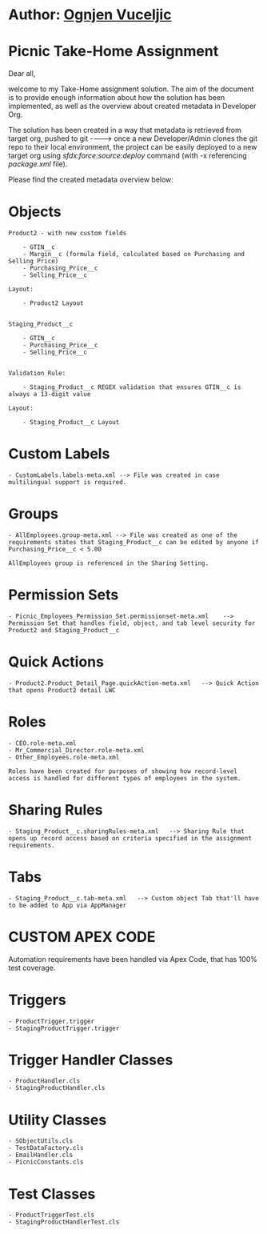 # Author: [Ognjen Vuceljic](mailto:ognjen.vuceljic@gmail.com)
# Picnic Take-Home Assignment 


Dear all,

welcome to my Take-Home assignment solution. The aim of the document is to provide enough information about how the solution has been implemented, as well as the overview about created metadata in Developer Org.

The solution has been created in a way that metadata is retrieved from target org, pushed to git  ----> once a new Developer/Admin clones the git repo to their local environment, the project can be easily deployed to a new target org using *sfdx:force:source:deploy* command (with -x referencing *package.xml* file).

Please find the created metadata overview below:

# Objects

    Product2 - with new custom fields

        - GTIN__c
        - Margin__c (formula field, calculated based on Purchasing and Selling Price)
        - Purchasing_Price__c 
        - Selling_Price__c

    Layout:

        - Product2 Layout


    Staging_Product__c

        - GTIN__c
        - Purchasing_Price__c
        - Selling_Price__c


    Validation Rule:

        - Staging_Product__c REGEX validation that ensures GTIN__c is always a 13-digit value 

    Layout:
    
        - Staging_Product__c Layout

# Custom Labels

    - CustomLabels.labels-meta.xml --> File was created in case multilingual support is required.

# Groups 

    - AllEmployees.group-meta.xml --> File was created as one of the requirements states that Staging_Product__c can be edited by anyone if Purchasing_Price__c < 5.00 

    AllEmployees group is referenced in the Sharing Setting.


# Permission Sets

    - Picnic_Employees_Permission_Set.permissionset-meta.xml    -->  Permission Set that handles field, object, and tab level security for Product2 and Staging_Product__c

# Quick Actions

    - Product2.Product_Detail_Page.quickAction-meta.xml   --> Quick Action that opens Product2 detail LWC

# Roles 

    - CEO.role-meta.xml
    - Mr_Commercial_Director.role-meta.xml
    - Other_Employees.role-meta.xml 

    Roles have been created for purposes of showing how record-level access is handled for different types of employees in the system.

# Sharing Rules 

    - Staging_Product__c.sharingRules-meta.xml   --> Sharing Rule that opens up record access based on criteria specified in the assignment requirements.

# Tabs

    - Staging_Product__c.tab-meta.xml   --> Custom object Tab that'll have to be added to App via AppManager






# CUSTOM APEX CODE

Automation requirements have been handled via Apex Code, that has 100% test coverage.




# Triggers 

    - ProductTrigger.trigger
    - StagingProductTrigger.trigger 


# Trigger Handler Classes 

    - ProductHandler.cls 
    - StagingProductHandler.cls 

# Utility Classes 

    - SObjectUtils.cls  
    - TestDataFactory.cls 
    - EmailHandler.cls 
    - PicnicConstants.cls 


# Test Classes 

    - ProductTriggerTest.cls 
    - StagingProductHandlerTest.cls 




